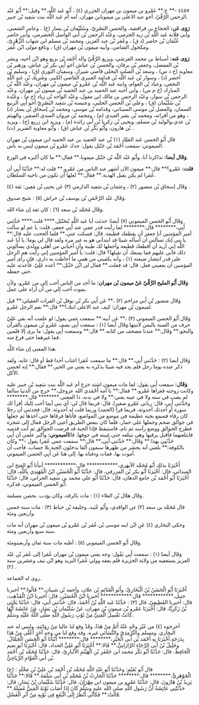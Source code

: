 ٤٤٥٧ -** ع:** عَمْرو بن ميمون بن مهران الجزري (٤) ، أَبُو عَبد اللَّه،** وقيل:** أَبُو عَبْد الرحمن الرَّقِّيّ، أخو عبد الاعلى بن ميمونابن مهران. أمه أم عَبد اللَّه بنت سَعِيد بْن جبير.

**رَوَى عَن:** الحجاج بن فرافضة، والحسن البَصْرِيّ، وسُلَيْمان بْن يسار (ع) ، وعامر الشعبي، وأبي قلابة عَبد اللَّهِ بْن زيد الجرمي، وعَبْد الرحمن بْن أَبي الواصل الحضرمي، وأبي حاضر عُثْمَان بْن حاضر (د ق) ، وعُمَر بْن عبد العزيز، ومحمد بْن مسلم ابن شهاب الزُّهْرِيّ، ومكحول الشامي، وأبيه ميمون بْن مهران (ق) ، ونافع مولى ابْن عُمَر.

**رَوَى عَنه:** أسباط بن محمد القرشي، ويزيع الرَّقِّيّ والد أَحْمَد بْن بزيع وهو ابْن أخيه، وبشر بْن المفضل، وجعفر بْن برقان، والحسن بْن عياش أخو أَبِي بكر بْن عياش، وزهير بْن معاوية (خ د س) ، وسعد بْن الصلت البجلي قاضي شيراز، وسفيان الثوري (ق) ، وسليم بْن أخضر (د) ، وسوار بْن عَبد اللَّه بْن قدامة العنبري القاضي الكبير، وشَرِيك بْن عَبد اللَّهِ النخعي، وعباد بْن العوام، وابنه عَبد اللَّه بْن عَمْرو بْن ميمون بْن مهران، وعَبْد اللَّه بْن المبارك (خ م س) ، وابن أخيه عبد الحميد بن عبد الحميد بْن ميمون بْن مهران، وعَبْد الرحمن بْن سوار، وعَبْد الرحمن بن مالك ابن مغول، وعَبْد الواحد بْن زياد (خ م) ، وعَبْدة بْن سُلَيْمان (ق) ، وعلي بْن الحسن الحلبي، وعنبسة بْن سَعِيد البَصْرِيّ أخو أَبِي الربيع السمان، والفضل بْن موسى السيناني، وقدامة بْن موسى، ومحمد بْن إسحاق بْن يسار (د) ، وهو من أقرانه، ومحمد بْن بشر العبدي (م) ، ومحمد بْن مروان السدي الصغير، والهيثم بْن عدي،والوليد بْن مسلم، ويحيى بْن زكريا بْن أَبي زائدة (م) ، ويزيد ابن زريع (خ) ، ويزيد بْن هارون، وأَبُو بَكْرِ بْن عياش (ق) ، وأَبُو معاوية الضرير (ت) .

قال أَبُو الحسن عَبد المَلِك (١) بْن عبد الحميد بن عبد الحميد ابن ميمون بْن مهران الميموني: سمعت أَحْمَد بْن حَنْبَل يقول: جدك عَمْرو بْن ميمون ليس به بأس.

**وَقَال أيضا:** تذاكرنا أنا، وأَبُو عَبْد اللَّه بْن حَنْبَل ميمونا،** فقال:** ما كان أكبره في الورع.

**قلت:** عَمْرو؟** قال:** ميمون الآن أشهر عند الناس من عَمْرو.** قلت له:** حَدَّثَنَا أَبِي أن عُمَرا لم يكن يقبل الهدية.** فقال:** لعلها أن تكون من ناحية السلطان.

وَقَال إسحاق بْن منصور (٢) ، وعثمان بْن سَعِيد الدارمي (٣) عَن يحيى بْن مَعِين: ثقة (٤) .

وَقَال عَبْد الرَّحْمَنِ بْن يوسف بْن خراش (٥) : شيخ صدوق.

وَقَال مُحَمَّد بْن سعد (٦) : كان ثقة إن شاء الله.

وَقَال أَبُو الحسن الميموني (٧) أيضا: حدثت أبا عَبد اللَّه بْنحَنْبَل،**** قلت:**** حَدَّثني أَبِي،******** قال:******** لما رأيت قدر عمي عند أَبِي جعفر، قلت: يا عم لو سألت أمير المؤمنين أبا جعفر أن يقطعك قطيعة. قال: فسكت عني،** فلما ألححت عليه قال:** يا بني إنك تسألني أن أسأله شيئا قد ابتدأني هو به غير مرة ولقد قال لي يوما: يا أبا عَبد اللَّه إني أريد أن أقطعك قطيعة وأجعلها لك طيبة وأن أحبابي من أهلي وولدي يسألوني ذلك فآبى عليهم فما يمنعك أن تقبلها؟ قال: قلت: يا أمير المؤمنين إني رأيت هم الرجل على قدر انتشار ضيعته (١) ، وأنه يكفيني من همي ما أحاطت به داري، فإن رأى أمير المؤمنين أن يعفيني فعل. قال: قد فعلت.** فقال لي ابْن حَنْبَل:** أعده عَلِيّ. فأعدته عليه حتى حفظه.

**وَقَال أَبُو المليح الرَّقِّيّ عَنْ ميمون بْن مهران:** ما أحد من الناس أحب إلي من عَمْرو، ولأن يموت أحب إلي من أن أراه على عمل.

وَقَال منصور بْن أَبي مزاحم (٢) ،** عَن أَبِي بكر بْن نوفل بْن الفرات العقيلي:** قيل لميمون بْن مهران: كيف عبد الاعلى ابنك؟** قال:** نعم الرجل عَمْرو.

وَقَال أَبُو الحسن الميموني (٣) ،** عَن أبيه:** سمعت عمي يقول: لو علمت أنه بقي عَلِيّ حرف من السنة باليمن لاتيتها.وَقَال أيضا (١) : سمعت أَبِي يصف عَمْرو بْن ميمون بالقرآن والنحو،** وَقَال:** عندنا مصحف من كتابه.** قال:** وسمعت أَبِي يقول: ما برى إلا قلمين فما غيرهما حتى فرغ منه.

هذا المعنى إن شاء اللَّه.

وَقَال أيضا (٢) : حَدَّثني أَبِي،** قال:** ما سمعت عُمَرا اغتاب أحدا قط أو قال: غابه، ولقد ذكر عنده يوما رجل فلم يجد فيه شيئا يذكره به يعني من الخير،** فقال:** إنه لحسن الأكل.

**وَقَال:** سمعت أَبِي يقول: لما مات ميمون اشتد جزع أم عَبد اللَّه بنت سَعِيد بْن جبير عليه وكانت زوجته فغزاها عَمْرو،** فقال:** يا أمة أَحْمَدي الله عزوجل،** خرج من الدنيا سالما لم يصب في سنه ولا في عينه يعني:** ولا في بدنه. ذا المعنى.******** قال:******** وحَدَّثني أَبِي، قال: رباني عَمْرو صغيرا، قال: فربما قال لي: أي بني أيما أحب إليك أقرأ لك سورة أو أحدثك أحدوثة، فربما قرأ {الحمد} وربما قلت له أحدوثة. قال: فحدثني أن رجلا كان رقاء فسمع بحية عظيمة في موضع من المواضع، فأتاها فرقاها حتى أخذها ثم جعلها في جوالق ضخم وحملها على حمار، فلما كان ببعض الطريق أعيي الرجل فمال إلى شجرة فطرح الجوالق ووضع رأسه ثم نام، فاستيقظ فإذا الحية قد قرضت الجوالق ثم أتت قدميه فابتلعتهما فأقبل يرقيها وهي تبتلعه حتى غيبته في جوفها. قال**الميموني:** وأكبر علمي أن أَبِي حَدَّثَنِي بهذا.** وَقَال:** حَدَّثني أَبِي،** قال:** سمعت عمي عُمَرا يقول -** وكان بالكوفة:** بلغني أنه يحشر من ظهرها سبعون ألفا يدخلون الجنة بلا حساب، فأحب أن أموت بها، فمات ودفناه بها. إلى هنا عَن أَبِي الحسن الميموني.

أَخْبَرَنَا بذلك أَبُو مُحَمَّد الأبهري،************ قال:************ أنبأنا أَبُو الفتح ابن المندائي، قال: أَخْبَرَنَا أَبُو بكر بْن المزرفي، قال: حَدَّثَنَا أَبُو الْحُسَيْنِ ابْنُ الْمُهَتِدِي بِاللَّهِ، قال: أَخْبَرَنَا أَبُو أَحْمَد بْن جامع الدهان، قال: حَدَّثَنَا أَبُو علي محمد بن سَعِيد الحراني، قال: حَدَّثَنَا أَبُو الحسن الميموني، فذكره.

وَقَال هلال بْن العلاء (١) : مات بالرقة، وكان يؤدب. بحصن مسلمة.

قال مُحَمَّد بن سعد (٢) عن الواقدي، وأَبُو عُبَيد، وخليفة بْن خياط (٣) : مات سنة خمس وأربعين ومئة.

وحكى البخاري (٤) عَنِ ابْن ابنه موسى بْن عُمَر بْن عَمْرو بْن ميمون بْن مهران أنه مات سنة سبع وأربعين ومئة.

وَقَال أَبُو الحسن الميموني (٥) : أظنه مات سنة ثمان وأربعينومئة.

وَقَال أيضا (١) : سمعت أَبِي يَقُول: وجه يعني ميمون بْن مهران عُمَرا إلى عُمَر بْن عَبْد العزيز يستعفيه من ولاية الجزيرة فلم يعفه وولي عُمَرا البريد وهو ابْن نيف وعشرين سنة (٢) .

روى له الجماعة.

أَخْبَرَنَا أَبُو الْحَسَنُ بْنُ الْبُخَارِيِّ، وأَبُو الْغَنَائِمِ بْن علان، وأحمد بْن شيبان،** قَالُوا:** أخبرنا حنبل،************ قال:************ أخبرنا ابْنُ الْحُصَيْنِ، قال: أخبرنا ابْنُ الْمُذْهِب، قال: أخبرنا القَطِيعِيّ، قال (٣) : حَدَّثَنَا عَبد اللَّهِ بْنُ أَحْمَدَ، قال: حَدَّثني أبي، قال: حَدَّثَنَا يَحْيَى بْنُ زَكَرِيَّا، قال: أَخْبَرَنَا عَمْرو بْن ميمون بْن مهران، عَنْ سُلَيْمان بْنِ يَسَارٍ، عَنْ عَائِشَةَ أَنَّهَا كَانَتْ تَغْسِلُ الْمَنِيَّ مِنْ ثَوْبِ رَسُولِ اللَّهِ صَلَّى اللَّهُ عَلَيْهِ وسَلَّمَ.

أخرجوه (٤) من غَيْرِ وجْهٍ عَنْهُ أَتَمَّ مِنْ هَذَا، وقَدْ وقع لنا عاليا مِنْ رِوَايَتِهِ، وليس له عند البخاري. ومسلم والتِّرْمِذِيّ والنَّسَائي غيره. وقد وقع لنا من وجه آخَرَ أَعْلَى مِنْ هَذَا بِدَرَجَةٍ.أَخْبَرَنَا بِهِ أَحْمَد بْن أَبي الْخَيْرِ،******** قال:******** أَنْبَأَنَا أَبُو الْحَسَنِ الْجَمَّالُ، وخَلِيلُ بْنُ أَبي الرَّجَاءِ الرَّارَانِيُّ،** قَالا:** أَخْبَرَنَا أَبُو عَلِيٍّ الحداد، قال: أَخْبَرَنَا أبو نعيم الْحَافِظُ، قال: حَدَّثَنَا أَبُو بَكْر محمد ابن جَعْفَرِ بْنِ الْهَيْثَمِ الأَنْبارِيّ، قال: حَدَّثَنَا مُحَمَّد بْن أَحْمَد بْن أَبي الْعَوَّامِ الرَّيَاحِيُّ.

(ح) : قال أَبُو نُعَيْمٍ: وحَدَّثَنَا أَبُو عَبْدِ اللَّهِ مُحَمَّد بْن أَحْمَد بْن عَلِيِّ بْنِ مَخْلَدٍ الْجَوْهَرِيُّ،******** قال:******** حَدَّثَنَا الْحَارِثُ بْنُ مُحَمَّدِ بْنِ أَبي سَلَمَةَ.** قَالا:** حَدَّثَنَا يَزِيدُ بْنُ هَارُونَ، قال: حَدَّثَنَا عَمْرو بن ميمون ابن مِهْرَانَ، قال: حَدَّثَنَا سُلَيْمان بْنُ يَسَارٍ، قال: حَدَّثَتْنِي عَائِشَةُ أَنَّ رَسُول اللَّهِ صلى الله عليه وسَلَّمَ كَانَ إِذَا أَصَابَ ثَوْبَهُ الْمَنِيُّ غَسَلَهُ.** قَالَتْ:** فَكَأَنِّي أَنْظُرُ إِلَى الْبُقَعِ فِي ثَوْبِهِ مِنْ أَثَرِ الْغَسْلِ.